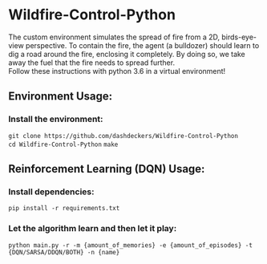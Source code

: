 # Wildfire-Control-Python
The custom environment simulates the spread of fire from a 2D, birds-eye-view perspective. 
To contain the fire, the agent (a bulldozer) should learn to dig a road around the fire, enclosing it completely. 
By doing so, we take away the fuel that the fire needs to spread further.\
Follow these instructions with python 3.6 in a virtual environment!

## Environment Usage:

### Install the environment:
`git clone https://github.com/dashdeckers/Wildfire-Control-Python`\
`cd Wildfire-Control-Python`
`make`

## Reinforcement Learning (DQN) Usage:

### Install dependencies:
`pip install -r requirements.txt`

### Let the algorithm learn and then let it play:
`python main.py -r -m {amount_of_memories} -e {amount_of_episodes} -t {DQN/SARSA/DDQN/BOTH} -n {name}`
